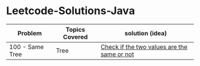 # Leetcode-Solutions-Java


| Problem  | Topics Covered | solution (idea) |
| ------------- | ------------- | ------------- | 
| 100 - Same Tree | Tree | [Check if the two values are the same or not](https://github.com/LucasColas/Leetcode-Solutions-Java/blob/main/100%20-%20Same%20Tree.java) |
